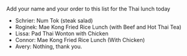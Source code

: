 Add your name and your order to this list for the Thai lunch today


* Schrier: Num Tok (steak salad)
* Roginek: Mae Kong Fried Rice Lunch (with Beef and Hot Thai Tea)
* Lissa: Pad Thai Wonton with Chicken
* Connor: Mae Kong Fried Rice Lunch (With Chicken)
* Avery: Nothing, thank you.
